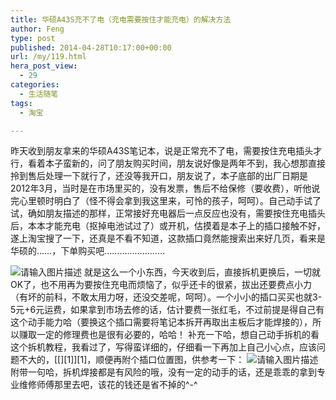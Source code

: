 ```yaml
---
title: 华硕A43S充不了电（充电需要按住才能充电）的解决方法
author: Feng
type: post
published: 2014-04-28T10:17:00+00:00
url: /my/119.html
hera_post_view:
  - 29
categories:
  - 生活随笔
tags:
  - 淘宝

---
```

昨天收到朋友拿来的华硕A43S笔记本，说是正常充不了电，需要按住充电插头才行，看着本子蛮新的，问了朋友购买时间，朋友说好像是两年不到，我心想那直接拎到售后处理一下就行了，还没等我开口，朋友说了，本子底部的出厂日期是2012年3月，当时是在市场里买的，没有发票，售后不给保修（要收费），听他说完心里顿时明白了（怪不得会拿到我这里来，可怜的孩子，呵呵）。自己动手试了试，确如朋友描述的那样，正常接好充电器后一点反应也没有，需要按住充电插头后，本本才能充电（抠掉电池试过了）或开机，估摸着是本子上的插口接触不好，遂上淘宝搜了一下，还真是不看不知道，这款插口竟然能搜索出来好几页，看来是华硕的……，下单购买吧…………………… 

<img decoding="async" src="https://cdn.uu126.cn/wp-content/uploads/2014/04/A43S_2.jpg" alt="请输入图片描述" title="请输入图片描述" />  
就是这么一个小东西，今天收到后，直接拆机更换后，一切就OK了，也不用再为要按住充电而烦恼了，似乎还卡的很紧，拔出还要费点小力（有坏的前科，不敢太用力呀，还没交差呢，呵呵）。一个小小的插口买买也就3-5元+6元运费，如果拿到市场去修的话，估计要费一张红毛，不过前提是得自己有这个动手能力哈（要换这个插口需要将笔记本拆开再取出主板后才能焊接的），所以赚取一定的修理费也是很有必要的，哈哈！ 补充一下哈，想自己动手拆机的看这个拆机教程，我看过了，写得蛮详细的，仔细看一下再加上自己小心点，应该问题不大的，[[<http://itbbs.pconline.com.cn/notebook/13993769.html>][1]][1]，顺便再附个插口位置图，供参考一下：  
<img decoding="async" src="https://cdn.uu126.cn/wp-content/uploads/2014/04/A43S_ZB.jpg" alt="请输入图片描述" title="请输入图片描述" />  
附带一句哈，拆机焊接都是有风险的哦，没有一定的动手的话，还是乖乖的拿到专业维修师傅那里去吧，该花的钱还是省不掉的^-^

 [1]: http://itbbs.pconline.com.cn/notebook/13993769.html